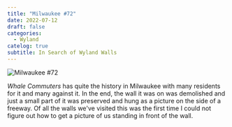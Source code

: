 ```yaml
---
title: "Milwaukee #72"
date: 2022-07-12
draft: false
categories:
  - Wyland
catelog: true
subtitle: In Search of Wyland Walls
---
```



![Milwaukee #72](../images/72-milwaukee.jpg)

_Whale Commuters_ has quite the history in Milwaukee with many residents for it and many against it.  In the end, the wall it was on was demolished and just a small part of it was preserved and hung as a picture on the side of a freeway. Of all the walls we've visited this was the first time I could not figure out how to get a picture of us standing in front of the wall.

